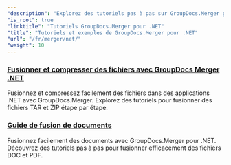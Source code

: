 ```yaml
---
"description": "Explorez des tutoriels pas à pas sur GroupDocs.Merger pour .NET pour fusionner, fractionner, réorganiser et gérer vos documents en toute simplicité. Maîtrisez la manipulation de documents grâce à des exemples détaillés et des conseils d'experts."
"is_root": true
"linktitle": "Tutoriels GroupDocs.Merger pour .NET"
"title": "Tutoriels et exemples de GroupDocs.Merger pour .NET"
"url": "/fr/merger/net/"
"weight": 10
---
```


### [Fusionner et compresser des fichiers avec GroupDocs Merger .NET](./merge-and-compress-files/)
Fusionnez et compressez facilement des fichiers dans des applications .NET avec GroupDocs.Merger. Explorez des tutoriels pour fusionner des fichiers TAR et ZIP étape par étape.
### [Guide de fusion de documents](./guide-to-document-merging/)
Fusionnez facilement des documents avec GroupDocs.Merger pour .NET. Découvrez des tutoriels pas à pas pour fusionner efficacement des fichiers DOC et PDF.